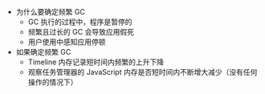 - 为什么要确定频繁 GC 
  - GC 执行的过程中，程序是暂停的
  - 频繁且过长的 GC 会导致应用假死
  - 用户使用中感知应用停顿
- 如果确定频繁 GC
  - Timeline 内存记录短时间内频繁的上升下降
  - 观察任务管理器的 JavaScript 内存是否短时间内不断增大减少（没有任何操作的情况下）

